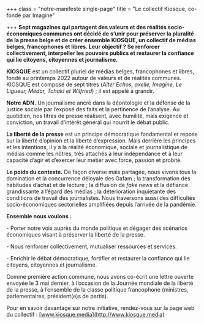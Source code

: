 +++
class = "notre-manifeste single-page"
title = "Le collectif Kiosque, co-fondé par Imagine"

+++
**Sept magazines qui partagent des valeurs et des réalités socio-économiques communes ont décidé de s’unir pour préserver la pluralité de la presse belge et de créer ensemble KIOSQUE, un collectif de médias belges, francophones et libres. Leur objectif ? Se renforcer collectivement, interpeller les pouvoirs publics et restaurer la confiance qui lie citoyens, citoyennes et journalisme.**

**KIOSQUE** est un collectif pluriel de médias belges, francophones et libres, fondé au printemps 2022 autour de valeurs et de réalités communes. KIOSQUE est composé de sept titres (_Alter Echos, axelle, Imagine, Le Ligueur, Médor, Tchak! et Wilfried_) ; il est appelé à grandir.

**Notre ADN.** Un journalisme ancré dans la déontologie et la défense de la justice sociale par l’exposé des faits et la pertinence de l’analyse. Au quotidien, nos titres de presse réalisent, avec humilité, mais exigence et conviction, un travail d’intérêt général qui nourrit le débat public.

**La liberté de la presse** est un principe démocratique fondamental et repose sur la liberté d’opinion et la liberté d’expression. Mais derrière les principes et les intentions, il y a la réalité économique, sociale et journalistique de médias comme les nôtres, très attachés à leur indépendance et à leur capacité d’agir et d’exercer leur métier avec force, passion et probité.

**Le poids du contexte.** De façon diverse mais partagée, nous vivons tous la domination et la concurrence déloyale des Gafam ; la transformation des habitudes d’achat et de lecture ; la diffusion de _fake news_ et la défiance grandissante à l’égard des médias ; la détérioration inquiétante des conditions de travail des journalistes. Nous traversons aussi des difficultés socio-économiques sectorielles amplifiées depuis l’arrivée de la pandémie.

**Ensemble nous voulons :**

\- Porter notre voix auprès du monde politique et dégager des scénarios économiques visant à préserver la liberté de la presse.

\- Nous renforcer collectivement, mutualiser ressources et services.

\- Enrichir le débat démocratique, fortifier et restaurer la confiance qui lie citoyens, citoyennes et journalisme.

Comme première action commune, nous avons co-écrit une lettre ouverte envoyée le 3 mai dernier, à l’occasion de la Journée mondiale de la liberté de la presse, à l’ensemble de la classe politique francophone (ministres, parlementaires, président(e)s de partis).

Pour en savoir davantage sur notre initiative, rendez-vous sur la page web du collectif : [www.kiosque.media](http://www.kiosque.media)